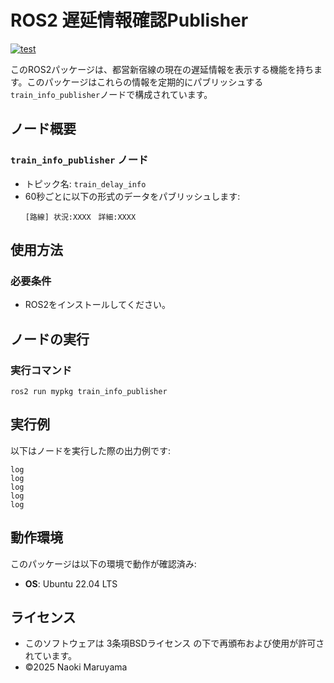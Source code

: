 # ROS2 遅延情報確認Publisher
[![test](https://github.com/NaokiMaruyama978/mypkg/actions/workflows/test.yml/badge.svg)](https://github.com/NaokiMaruyama978/mypkg/actions/workflows/test.yml)

このROS2パッケージは、都営新宿線の現在の遅延情報を表示する機能を持ちます。このパッケージはこれらの情報を定期的にパブリッシュする`train_info_publisher`ノードで構成されています。



## ノード概要
### `train_info_publisher` ノード
- トピック名: `train_delay_info`
- 60秒ごとに以下の形式のデータをパブリッシュします:
  ```
  [路線] 状況:XXXX　詳細:XXXX
  ```

## 使用方法

### 必要条件 ###
   - ROS2をインストールしてください。
## ノードの実行
### 実行コマンド
```
ros2 run mypkg train_info_publisher
```
## 実行例
以下はノードを実行した際の出力例です:
```
log
log
log
log
log
```
## 動作環境

このパッケージは以下の環境で動作が確認済み:
- **OS**: Ubuntu 22.04 LTS

## ライセンス
- このソフトウェアは 3条項BSDライセンス の下で再頒布および使用が許可されています。
- ©2025 Naoki Maruyama
